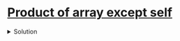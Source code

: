 # [Product of array except self](https://leetcode.com/problems/product-of-array-except-self/)

<details>
<summary>
Solution
</summary>

## Approach

### Neetcode solution 

Concept

We need to not use division and not use auxiliary space to fulfil the requirements

Imagine we use 2 extra vectors prefix and postfix
where each element contains the product of all the elements before and after the current element
then the output will be the product of the prefix and postfix 

Example, input : [1,2,3,4]
then prefix : [1,1,2,6] postfix : [24,12,4,1]
output : [24,12,8,6]

But using the extra memory is not necessary, using 2 ints will suffice

Algorithm

1. iterate through result array
2. once to multiply the prefixes
3. again to multiply the postfixes


Time complexity

$`O(n)`$ two for loops (non-nested)


Space complexity

$`O(1)`$ no auxiliary space is used (output vector is not counted here)


```c++
class Solution {
public:
    vector<int> productExceptSelf(vector<int>& nums) {
        vector<int> result(nums.size());
        int prefix{1}, postfix{1};
        for(int i = 0; i < nums.size(); i++)
        {
            result[i] = prefix;
            prefix *= nums[i];
        }
        for(int i = nums.size() - 1; i >= 0; i--)
        {
            result[i] *= postfix;
            postfix *= nums[i];
        }
        return result;
    }
};
```

</details>